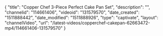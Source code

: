 {
    "title": "Copper Chef 3-Piece Perfect Cake Pan Set",
    "description": "",
    "channelid": "114661406",
    "videoid": "131579570",
    "date_created": "1511888442",
    "date_modified": "1511888926",
    "type": "captivate",
    "layout": "channelVideo",
    "url": "\/latest-videos\/copperchef-cakepan-62663472-mp4\/114661406-131579570"
}
